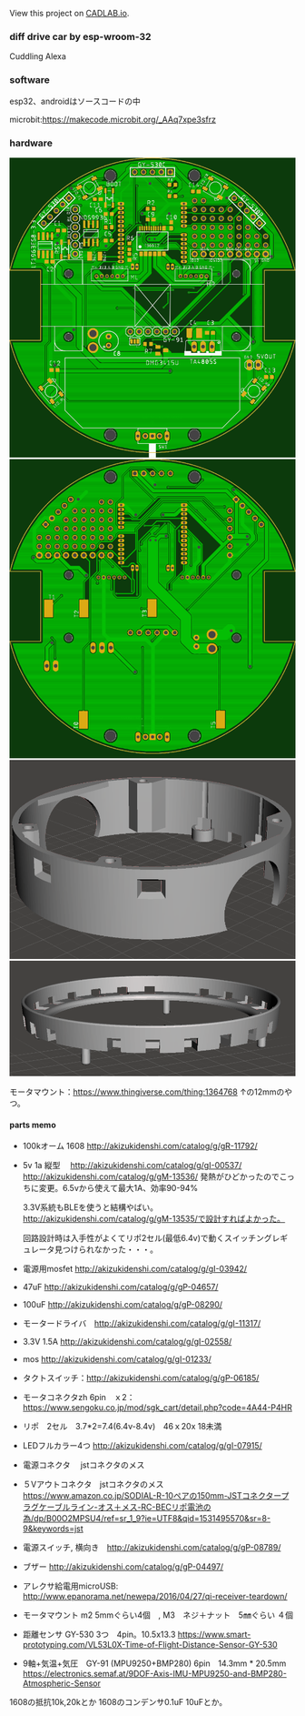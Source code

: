 View this project on [CADLAB.io](https://cadlab.io/project/1962). 

### diff drive car by esp-wroom-32

Cuddling Alexa
### software
esp32、androidはソースコードの中

microbit:https://makecode.microbit.org/_AAq7xpe3sfrz


### hardware
![top.png](top.png)
![bottom.png](bottom.png)
![body.png](body.png)
![head.png](head.png)

モータマウント：https://www.thingiverse.com/thing:1364768
↑の12mmのやつ。

#### parts memo
- 100kオーム 1608 http://akizukidenshi.com/catalog/g/gR-11792/
- 5v 1a 縦型　 http://akizukidenshi.com/catalog/g/gI-00537/
    http://akizukidenshi.com/catalog/g/gM-13536/
    発熱がひどかったのでこっちに変更。6.5vから使えて最大1A、効率90-94%

    3.3V系統もBLEを使うと結構やばい。
    http://akizukidenshi.com/catalog/g/gM-13535/で設計すればよかった。
    
    回路設計時は入手性がよくてリポ2セル(最低6.4v)で動くスイッチングレギュレータ見つけられなかった・・・。

- 電源用mosfet http://akizukidenshi.com/catalog/g/gI-03942/
- 47uF http://akizukidenshi.com/catalog/g/gP-04657/
- 100uF http://akizukidenshi.com/catalog/g/gP-08290/
- モータードライバ　http://akizukidenshi.com/catalog/g/gI-11317/
- 3.3V 1.5A http://akizukidenshi.com/catalog/g/gI-02558/
- mos http://akizukidenshi.com/catalog/g/gI-01233/
- タクトスイッチ：http://akizukidenshi.com/catalog/g/gP-06185/
- モータコネクタzh 6pin　ｘ2：https://www.sengoku.co.jp/mod/sgk_cart/detail.php?code=4A44-P4HR
- リポ　2セル　3.7*2=7.4(6.4v-8.4v)　46ｘ20x 18未満
- LEDフルカラー4つ http://akizukidenshi.com/catalog/g/gI-07915/
- 電源コネクタ 　jstコネクタのメス
- ５Vアウトコネクタ　jstコネクタのメス　https://www.amazon.co.jp/SODIAL-R-10ペアの150mm-JSTコネクタープラグケーブルライン-オス＋メス-RC-BECリポ電池の為/dp/B00O2MPSU4/ref=sr_1_9?ie=UTF8&qid=1531495570&sr=8-9&keywords=jst
- 電源スイッチ, 横向き　http://akizukidenshi.com/catalog/g/gP-08789/
- ブザー http://akizukidenshi.com/catalog/g/gP-04497/
- アレクサ給電用microUSB:　http://www.epanorama.net/newepa/2016/04/27/qi-receiver-teardown/
- モータマウント m2 5mmぐらい4個　, M3　ネジ＋ナット　5㎜ぐらい ４個
- 距離センサ GY-530 3つ　4pin。10.5x13.3 https://www.smart-prototyping.com/VL53L0X-Time-of-Flight-Distance-Sensor-GY-530
- 9軸+気温+気圧　GY-91 (MPU9250+BMP280) 6pin　14.3mm * 20.5mm　https://electronics.semaf.at/9DOF-Axis-IMU-MPU9250-and-BMP280-Atmospheric-Sensor

1608の抵抗10k,20kとか
1608のコンデンサ0.1uF 10uFとか。